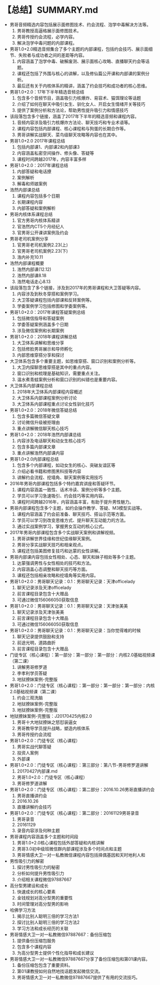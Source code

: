 # 【总结】SUMMARY.md

-   男哥音频精选内容包括展示面修图技术、约会流程、泡学中毒解决方法等。
    1.  男哥教授高逼格展示面修图技术。
    2.  男哥传授约会流程，必学内容。
    3.  解决泡学中毒问题的内部课程。
-   男哥1.0+2.0精选音频集合了多个主题的内部课程，包括约会技巧、展示面细节、失败者与成功者之间的差距等内容。
    1.  内容涵盖了泡学中毒、破解废测、展示面核心攻略、直播聊天约会等话题。
    2.  课程还包括了外围与核心的讲解，以及修仙篇公开课和内部课的案例分析。
    3.  最后还有关于内核体系的精讲，涵盖了约会技巧和成功者的核心思维。
-   男哥1.0+2.0：17年下半年精选音频总结
    1.  包含多个音频节目，涵盖吸引力核爆炸、易容术、猫饵理论等话题
    2.  介绍了如何在聊天中吸引女生、驯化女人、开启女生情绪开关等技巧
    3.  提供了案例分析和方法论，帮助男性提升吸引力和情感技巧
-   该段落包含多个链接，涵盖了2017年下半年的精选音频和课程内容。
    1.  音频内容涉及吸引力核爆炸方法论、聊天技巧和专业术语等。
    2.  课程内容包括内部课程、核心课程和与狗蛋的长期合作等。
    3.  男哥讲解实战聊天、菜鸟级聊天攻略等内容也在其中。
-   男哥1.0+2.0 2017年课程总结
    1.  包括内部课1、内部课2和内部课3
    2.  内容涵盖私密空间操作、修头像、答疑等
    3.  课程时间跨越2017年，内容丰富多样
-   男哥1.0+2.0：2017年课程总结
    1.  内部答疑和电话撩
    2.  案例解析
    3.  解毒和师娘案例
-   浩然内部课总结
    1.  课程内容包括多个日期
    2.  长期课程内容
    3.  内部答疑和案例解析
-   男哥内核体系课程总结
    1.  官方男哥内核体系精讲
    2.  官浩然内CT5个月经纪人
    3.  官男哥公开课讲案例及约会
-   男哥老司机案例分享
    1.  官男哥老司机案例2.23(上)
    2.  官男哥老司机案例2.23(下)
    3.  浩内补充10.11
-   浩然内部课程概要
    1.  浩然内部课(12.12)
    2.  浩然内部课8.18
    3.  浩然电话走心8.13
-   该段落包含了多个链接，涉及到2017年的男哥课程和大卫答疑等内容。
    1.  内容涉及到秋冬穿搭和案例学习。
    2.  大卫答疑课程包括内部课和反转案例等。
    3.  学委案例学习包括修图和学委案例等。
-   男哥1.0+2.0：2017年课程答疑案例总结
    1.  包括微信指导和答疑案例
    2.  学委答疑案例涵盖多个日期
    3.  涉及微信案例和长期案例
-   男哥1.0+2.0：2018年课程讲解总结
    1.  大卫体系讲解和思维分享
    2.  包括修脸男哥展示和导师孵化
    3.  内部思维穿搭分享和探讨
-   大卫体系包含多个重要主题，如思维穿搭、窗口识别和案例分析等。
    1.  大卫内探聊思维穿搭是其中的重点内容。
    2.  窗口识别和梳理是基础知识，需要重点关注。
    3.  温水煮青蛙案例分析和窗口识别的纠错也是重要内容。
-   大卫体系内部课程总结
    1.  2018年大卫体系内部课程内容概述
    2.  大卫体系内部课程案例分析讨论
    3.  大卫体系内部课程重点讨论女性驯化技巧
-   男哥1.0+2.0：2018年微信答疑总结
    1.  包含多篇微信答疑文章
    2.  讨论微信升级被拒理由
    3.  重点讲解微信聊天核心技巧
-   男哥1.0+2.0：2018年浩然内部课总结
    1.  内容涉及电话聊天和动女生核心技巧
    2.  包含多篇内部课文章
    3.  重点讲解浩然内部课内容
-   男哥1.0+2.0内部课程总结
    1.  包含多个内部课程，如动女生的核心、突破友谊区等
    2.  介绍必看书籍和修图黑科技等内容
    3.  讲解约会流程、挖墙角、聊天案例等实用技巧
-   2016年男哥内部课程包括多个特约嘉宾讲座和答疑环节。
    1.  课程内容涵盖一致性、话术冷读、案例分析等多个主题。
    2.  学员可以学习急速吸引、约会技巧等实用内容。
    3.  课程时间跨越2016年，内容涵盖丰富，有助于提升男性魅力。
-   男哥内部课程包含多个主题，如约会操作教学、答疑、M3模型实战等。
    1.  课程内容涵盖了约会前准备、聊天技巧、搭讪示范等方面。
    2.  学员可以学习到改变思维方式、提升聊天互动能力的方法。
    3.  通过实战案例学习，掌握男女互动的核心公式。
-   2017年男哥内部课程包含多个实战聊天案例和讲解视频。
    1.  男哥讲解世界佳缘和世纪佳缘聊天案例。
    2.  男哥分享实战聊天技巧和相亲观点。
    3.  课程还包括美图修复技巧和达蒙的女性讲解。
-   男哥内部课内容包括女性相处、心态、聊天和妹子相处等多个主题。
    1.  达蒙强调男性与女性相处的技巧和方法。
    2.  内容涵盖心态调整和聊天技巧等方面。
    3.  课程还包括相亲攻略和挖墙角等实用内容。
-   男哥1.0+2.0：男哥聊天记录：0.1：男哥聊天记录：天津officelady
    1.  聊天记录涉及天津officelady
    2.  前言课程目录包含十大赠品
    3.  可通过微信156066050获取信息
-   男哥1.0+2.0：男哥聊天记录：0.1：男哥聊天记录：天津张美美
    1.  聊天记录涉及天津张美美
    2.  前言课程目录包含十大赠品
    3.  可通过微信156066050获取信息
-   男哥1.0+2.0：男哥聊天记录：0.1：男哥聊天记录：当你觉得难的时候
    1.  聊天记录提供鼓励和支持
    2.  前途光明，道路曲折
    3.  前言课程目录包含十大赠品
-   门徒专区（核心课程）：第一部分：第一部分：第一部分：内核2.0基础视频课（第二课）
    1.  讲解男哥修罗道
    2.  李孝利学员答疑
    3.  地狱撩妹案例-完整版
-   男哥1.0+2.0：门徒专区（核心课程）：第一部分：第一部分：第一部分：内核2.0基础视频课（第二课）
    1.  约会三观洗脑
    2.  地狱撩妹案例-完整版
    3.  地狱撩妹案例-完整版
-   地狱撩妹案例-完整版：J20170425内核2.0
    1.  男哥十大地狱撩妹之怒怼装逼女
    2.  男哥教导学员提升战略，塑造内核体系
    3.  男哥传授约会流程
-   男哥1.0+2.0：门徒专区（核心课程）
    1.  男哥实战代聊答疑
    2.  投资人案例
    3.  外部课
-   男哥1.0+2.0：门徒专区（核心课程）：第三部分：第八节-男哥修罗道讲解
    1.  20170427内部课.md
    2.  男哥1.0+2.0：门徒专区（核心课程）
    3.  男哥修罗道讲解
-   男哥1.0+2.0：门徒专区（核心课程）：第二部分：2016.10.26男哥直播讲约会
    1.  男哥直播讲约会
    2.  2016.10.26
    3.  直播讲解约会技巧
-   男哥1.0+2.0：门徒专区（核心课程）：第二部分：20161129男哥录音
    1.  男哥录音
    2.  20161129
    3.  录音内容涉及何种主题
-   男哥课程内容涵盖多个主题和时间段
    1.  男哥1.0+2.0核心课程包括外部答疑和内核讲解
    2.  男哥3.0初中级班微信群内部课程涉及多个时间点和主题
    3.  男哥情感大卫一对一私教微信课程内容包括择偶基因和天时地利人和
-   男性吸引力的解密
    1.  探讨男性吸引力的秘密
    2.  分析如何提升男性吸引力
    3.  介绍相关课程微信97887667
-   高分型男建设和成长
    1.  快速成长的核心要素
    2.  金钱规划对高分型男的重要性
    3.  时间管理对高分型男的影响
-   哈佛学习方法
    1.  揭示比别人聪明三倍的学习方法1
    2.  探讨比别人聪明三倍的学习方法2
    3.  学习方法和成长经历的关联
-   男哥情感大卫一对一私教微信97887667：备份压缩包
    1.  提供备份压缩包服务
    2.  包含多个课程内容
    3.  为高分型男士提供个性化指导和成长建议
-   男哥情感大卫一对一私教微信97887667分享了备份压缩包和第01课内容。
    1.  备份压缩包包含了重要资料。
    2.  第01课教授如何自然地找话题发起微信交流。
    3.  男哥情感大卫一对一私教微信97887667提供了有用的交流技巧。